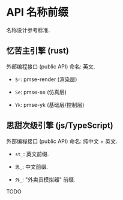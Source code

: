 # API 名称前缀

名称设计参考标准.

## 忆苦主引擎 (rust)

外部编程接口 (public API) 命名: 英文.

- `Sr`: pmse-render (渲染层)

- `Se`: pmse-se (仿真层)

- `Yk`: pmse-yk (基础层/控制层)

## 思甜次级引擎 (js/TypeScript)

外部编程接口 (public API) 命名: 纯中文 + 英文.

- `st_`: 英文前缀.

- `思_`: 中文前缀.

- `外_`: "外卖员模拟器" 前缀.

TODO
